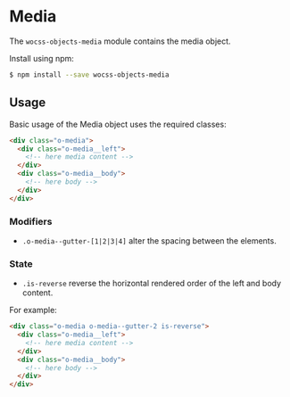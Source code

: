 # Media

The `wocss-objects-media` module contains the media object.

Install using npm:

```sh
$ npm install --save wocss-objects-media
```

## Usage

Basic usage of the Media object uses the required classes:

```html
<div class="o-media">
  <div class="o-media__left">
    <!-- here media content -->
  </div>
  <div class="o-media__body">
    <!-- here body -->
  </div>
</div>
```

### Modifiers

* `.o-media--gutter-[1|2|3|4]` alter the spacing between the elements.

### State

* `.is-reverse` reverse the horizontal rendered order of the left and body content.

For example:

```html
<div class="o-media o-media--gutter-2 is-reverse">
  <div class="o-media__left">
    <!-- here media content -->
  </div>
  <div class="o-media__body">
    <!-- here body -->
  </div>
</div>
```
